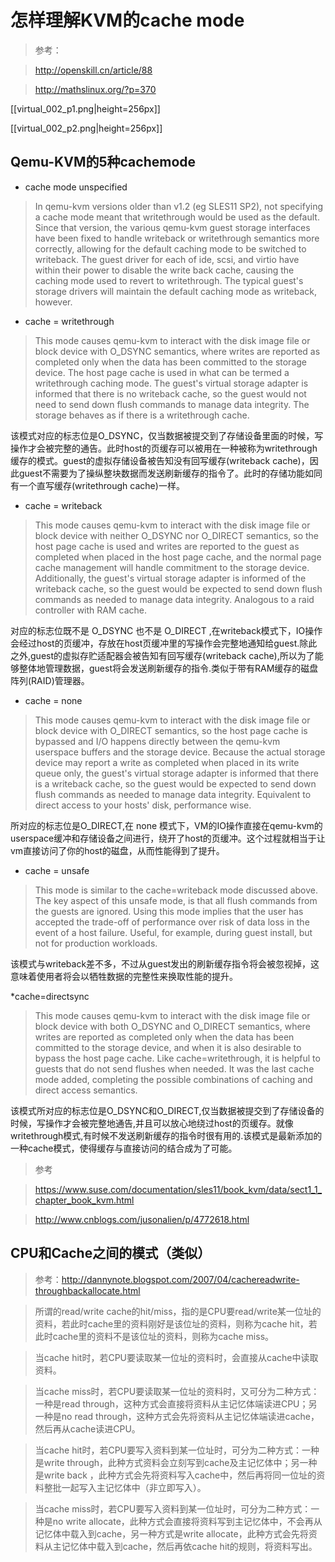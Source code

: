 # 怎样理解KVM的cache mode

>参考：

>http://openskill.cn/article/88

>http://mathslinux.org/?p=370

[[virtual_002_p1.png|height=256px]]

[[virtual_002_p2.png|height=256px]]

## Qemu-KVM的5种cachemode

* cache mode unspecified

>In qemu-kvm versions older than v1.2 (eg SLES11 SP2), not specifying a cache mode meant that writethrough would be used as the default. Since that version, the various qemu-kvm guest storage interfaces have been fixed to handle writeback or writethrough semantics more correctly, allowing for the default caching mode to be switched to writeback. The guest driver for each of ide, scsi, and virtio have within their power to disable the write back cache, causing the caching mode used to revert to writethrough. The typical guest's storage drivers will maintain the default caching mode as writeback, however.


* cache = writethrough

>This mode causes qemu-kvm to interact with the disk image file or block device with O_DSYNC semantics, where writes are reported as completed only when the data has been committed to the storage device. The host page cache is used in what can be termed a writethrough caching mode. The guest's virtual storage adapter is informed that there is no writeback cache, so the guest would not need to send down flush commands to manage data integrity. The storage behaves as if there is a writethrough cache.

该模式对应的标志位是O_DSYNC，仅当数据被提交到了存储设备里面的时候，写操作才会被完整的通告。此时host的页缓存可以被用在一种被称为writethrough缓存的模式。guest的虚拟存储设备被告知没有回写缓存(writeback cache)，因此guest不需要为了操纵整块数据而发送刷新缓存的指令了。此时的存储功能如同有一个直写缓存(writethrough cache)一样。


* cache = writeback

>This mode causes qemu-kvm to interact with the disk image file or block device with neither O_DSYNC nor O_DIRECT semantics, so the host page cache is used and writes are reported to the guest as completed when placed in the host page cache, and the normal page cache management will handle commitment to the storage device. Additionally, the guest's virtual storage adapter is informed of the writeback cache, so the guest would be expected to send down flush commands as needed to manage data integrity. Analogous to a raid controller with RAM cache.

对应的标志位既不是 O_DSYNC 也不是 O_DIRECT ,在writeback模式下，IO操作会经过host的页缓冲，存放在host页缓冲里的写操作会完整地通知给guest.除此之外,guest的虚拟存贮适配器会被告知有回写缓存(writeback cache),所以为了能够整体地管理数据，guest将会发送刷新缓存的指令.类似于带有RAM缓存的磁盘阵列(RAID)管理器。

* cache = none

>This mode causes qemu-kvm to interact with the disk image file or block device with O_DIRECT semantics, so the host page cache is bypassed and I/O happens directly between the qemu-kvm userspace buffers and the storage device. Because the actual storage device may report a write as completed when placed in its write queue only, the guest's virtual storage adapter is informed that there is a writeback cache, so the guest would be expected to send down flush commands as needed to manage data integrity. Equivalent to direct access to your hosts' disk, performance wise.

所对应的标志位是O_DIRECT,在 none 模式下，VM的IO操作直接在qemu-kvm的userspace缓冲和存储设备之间进行，绕开了host的页缓冲。这个过程就相当于让vm直接访问了你的host的磁盘，从而性能得到了提升。

* cache = unsafe

>This mode is similar to the cache=writeback mode discussed above. The key aspect of this unsafe mode, is that all flush commands from the guests are ignored. Using this mode implies that the user has accepted the trade-off of performance over risk of data loss in the event of a host failure. Useful, for example, during guest install, but not for production workloads.

该模式与writeback差不多，不过从guest发出的刷新缓存指令将会被忽视掉，这意味着使用者将会以牺牲数据的完整性来换取性能的提升。

*cache=directsync

>This mode causes qemu-kvm to interact with the disk image file or block device with both O_DSYNC and O_DIRECT semantics, where writes are reported as completed only when the data has been committed to the storage device, and when it is also desirable to bypass the host page cache. Like cache=writethrough, it is helpful to guests that do not send flushes when needed. It was the last cache mode added, completing the possible combinations of caching and direct access semantics.

该模式所对应的标志位是O_DSYNC和O_DIRECT,仅当数据被提交到了存储设备的时候，写操作才会被完整地通告,并且可以放心地绕过host的页缓存。就像writethrough模式,有时候不发送刷新缓存的指令时很有用的.该模式是最新添加的一种cache模式，使得缓存与直接访问的结合成为了可能。


>参考

>https://www.suse.com/documentation/sles11/book_kvm/data/sect1_1_chapter_book_kvm.html

>http://www.cnblogs.com/jusonalien/p/4772618.html



## CPU和Cache之间的模式（类似）

> 参考：http://dannynote.blogspot.com/2007/04/cachereadwrite-throughbackallocate.html

> 所谓的read/write cache的hit/miss，指的是CPU要read/write某一位址的资料，若此时cache里的资料刚好是该位址的资料，则称为cache hit，若此时cache里的资料不是该位址的资料，则称为cache miss。

> 当cache hit时，若CPU要读取某一位址的资料时，会直接从cache中读取资料。

> 当cache miss时，若CPU要读取某一位址的资料时，又可分为二种方式：一种是read through，这种方式会直接将资料从主记忆体端读进CPU；另一种是no read through，这种方式会先将资料从主记忆体端读进cache，然后再从cache读进CPU。

> 当cache hit时，若CPU要写入资料到某一位址时，可分为二种方式：一种是write through，此种方式资料会立刻写到cache及主记忆体中；另一种是write back ，此种方式会先将资料写入cache中，然后再将同一位址的资料整批一起写入主记忆体中（非立即写入）。

> 当cache miss时，若CPU要写入资料到某一位址时，可分为二种方式：一种是no write allocate，此种方式会直接将资料写到主记忆体中，不会再从记忆体中载入到cache，另一种方式是write allocate，此种方式会先将资料从主记忆体中载入到cache，然后再依cache hit的规则，将资料写出。
